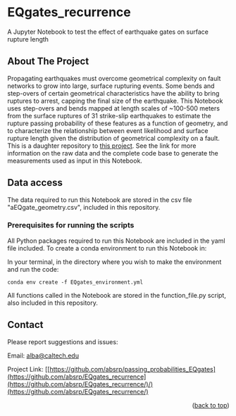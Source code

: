 # EQgates_recurrence
A Jupyter Notebook to test the effect of earthquake gates on surface rupture length

<!-- ABOUT THE PROJECT -->
## About The Project
Propagating earthquakes must overcome geometrical complexity on fault networks to grow into large, surface rupturing events. Some bends and step-overs of certain geometrical characteristics have the ability to bring ruptures to arrest, capping the final size of the earthquake. This Notebook uses step-overs and bends mapped at length scales of ~100-500 meters from the surface ruptures of 31 strike-slip earthquakes to estimate the rupture passing probability of these features as a function of geometry, and to characterize the relationship between event likelihood and surface rupture length given the distribution of geometrical complexity on a fault. This is a daughter repository to [this project](https://github.com/absrp/passing_probabilities_EQgates). See the link for more information on the raw data and the complete code base to generate the measurements used as input in this Notebook.

<!-- GETTING STARTED -->
## Data access
The data required to run this Notebook are stored in the csv file "aEQgate_geometry.csv", included in this repository. 

### Prerequisites for running the scripts

All Python packages required to run this Notebook are included in the yaml file included. To create a conda environment to run this Notebook in: 

In your terminal, in the directory where you wish to make the environment and run the code:

```
conda env create -f EQgates_environment.yml
```

All functions called in the Notebook are stored in the function_file.py script, also included in this repository. 

<!-- CONTACT -->
## Contact

Please report suggestions and issues:

Email: alba@caltech.edu

Project Link: [[https://github.com/absrp/passing_probabilities_EQgates](https://github.com/absrp/EQgates_recurrence](https://github.com/absrp/EQgates_recurrence/)/)(https://github.com/absrp/EQgates_recurrence/)

<p align="right">(<a href="#readme-top">back to top</a>)</p>
